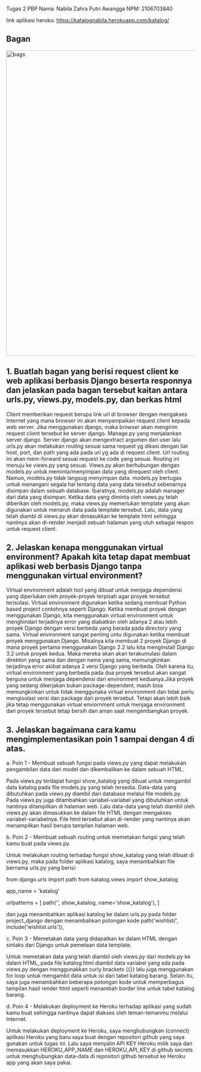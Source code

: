 Tugas 2 PBP
Nama: Nabila Zahra Putri Awangga
NPM: 2106703840

link aplikasi heroku: https://katalognabila.herokuapp.com/katalog/

## Bagan
<img width="816" alt="bags" src="https://user-images.githubusercontent.com/112460228/189626605-9fb50929-47b2-4317-81eb-b76967be51df.png">

## 1. Buatlah bagan yang berisi request client ke web aplikasi berbasis Django beserta responnya dan jelaskan pada bagan tersebut kaitan antara urls.py, views.py, models.py, dan berkas html

 Client memberikan request berupa link url di browser dengan mengakses Internet yang mana browser ini akan menyampaikan request client kepada web server. Jika menggunakan django, maka browser akan mengirim request client tersebut ke server django. Manage.py yang menjalankan server django. Server django akan mengextract argumen dari user lalu urls.py akan melakukan routing sesuai sama request yg dikasi dengan liat host, port, dan path yang ada pada url yg ada di request client. Url routing ini akan mem-forward sesuai request ke code yang sesuai. Routing ini menuju ke views.py yang sesuai. Views.py akan berhubungan dengan models.py untuk meminta/menyimpan data yang direquest oleh client. Namun, models.py tidak langsug menyimpan data. models.py bertugas untuk menangani segala hal tentang data yang data tersebut sebenarnya disimpan dalam sebuah database. Ibaratnya, models.py adalah manager dari data yang disimpan. Ketika data yang diminta oleh views.py telah diberikan oleh models.py, maka views.py memerlukan template yang akan digunakan untuk menaruh data pada template tersebut. Lalu, data yang telah diambl di views.py akan dimasukkan ke template html sehingga nantinya akan di-render menjadi sebuah halaman yang utuh sebagai respon untuk request client.

## 2. Jelaskan kenapa menggunakan virtual environment? Apakah kita tetap dapat membuat aplikasi web berbasis Django tanpa menggunakan virtual environment?

 Virtual environment adalah tool yang dibuat untuk menjaga dependensi yang diperlukan oleh proyek-proyek terpisah agar proyek tersebut terisolasi. Virtual environment digunakan ketika sedang membuat Python based project contohnya seperti Django. Ketika membuat proyek dengan menggunakan Django, kita menggunakan virtual environment untuk menghindari terjadinya error yang diabatkan oleh adanya 2 atau lebih proyek Django dengan versi berbeda yang berada pada directory yang sama. Virtual environment sangat penting untu digunakan ketika membuat proyek menggunakan Django. Misalnya kita membuat 2 proyek Django di mana proyek pertama menggunakan Django 2.2 lalu kita menginstall Django 3.2 untuk proyek kedua. Maka mereka akan akan terakumulasi dalam direktori yang sama dan dengan nama yang sama, memungkinkan terjadinya error akibat adanya 2 versi Django yang berbeda. Oleh karena itu, virtual environment yang berbeda pada dua proyek tersebut akan sangat berguna untuk menjaga dependensi dari environment keduanya.Jika proyek yang sedang dikerjakan bukan package-dependent, masih bisa memungkinkan untuk tidak menggunaka virtual environment dan tidak perlu mengisolasi versi dan package dari proyek tersebut. Tetapi akan lebih baik jika tetap menggunakan virtual enviornment untuk menjaga environment dari proyek tersebut tetap bersih dan aman saat mengembangkan proyek.

## 3. Jelaskan bagaimana cara kamu mengimplementasikan poin 1 sampai dengan 4 di atas.

 a. Poin 1 - Membuat sebuah fungsi pada views.py yang dapat melakukan pengambilan data dari model dan dikembalikan ke dalam sebuah HTML.

 Pada views.py terdapat fungsi show_katalog yang dibuat untuk mengambil data katalog pada file models.py yang telah tersedia. Data-data yang dibutuhkan pada views.py diambil dari database melalui file models.py. Pada views.py juga ditambahkan variabel-variabel yang dibutuhkan untuk nantinya ditampilkan di halaman web. Lalu data-data yang telah diambil oleh views.py akan dimasukkan ke dalam file HTML dengan mengakses variabel-variabelnya. File html tersebut akan di-render yang nantinya akan menampilkan hasil berupa tampilan halaman web.

 b. Poin 2 - Membuat sebuah routing untuk memetakan fungsi yang telah kamu buat pada views.py.

 Untuk melakukan routing terhadap fungsi show_katalog yang telah dibuat di views.py, maka pada folder aplikasi katalog, saya menambahkan file bernama urls.py yang berisi:

 from django.urls import path
 from katalog.views import show_katalog

 app_name = 'katalog'

 urlpatterns = [
    path('', show_katalog, name='show_katalog'),
 ]

 dan juga menambahkan aplikasi katalog ke dalam urls.py pada folder project_django dengan menambahkan potongan kode path('wishlist/', include('wishlist.urls')),

 c. Poin 3 - Memetakan data yang didapatkan ke dalam HTML dengan sintaks dari Django untuk pemetaan data template.

 Untuk memetakan data yang telah diambil oleh views.py dari models.py ke dalam HTML, pada file katalog.html diambil data variabel yang ada pada views.py dengan menggunakkan curly brackets {{}} lalu juga menggunakan for loop untuk mengambil data untuk isi dari tabel katalog barang. Selain itu, saya juga menambahkan beberapa potongan kode untuk memperbagus tampilan hasil render html seperti menambah border line untuk tabel katalog barang.

 d. Poin 4 - Melakukan deployment ke Heroku terhadap aplikasi yang sudah kamu buat sehingga nantinya dapat diakses oleh teman-temanmu melalui Internet.

 Untuk melakukan deployment ke Heroku, saya menghubungkan (connect) aplikasi Heroku yang baru saya buat dengan repositori github yang saya gunakan untuk tugas ini. Lalu saya menyalin API KEY Heroku milik saya dan memasukkan HEROKU_APP_NAME dan HEROKU_API_KEY di github secrets untuk menghubungkan data-data di repositori github tersebut ke Heroku app yang akan saya pakai.
